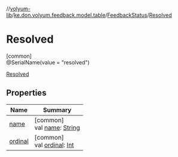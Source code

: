 //[volyum-lib](../../../../index.md)/[ke.don.volyum.feedback.model.table](../../index.md)/[FeedbackStatus](../index.md)/[Resolved](index.md)

# Resolved

[common]\
@SerialName(value = &quot;resolved&quot;)

[Resolved](index.md)

## Properties

| Name | Summary |
|---|---|
| [name](../-rejected/index.md#-372974862%2FProperties%2F-1200628132) | [common]<br>val [name](../-rejected/index.md#-372974862%2FProperties%2F-1200628132): [String](https://kotlinlang.org/api/core/kotlin-stdlib/kotlin/-string/index.html) |
| [ordinal](../-rejected/index.md#-739389684%2FProperties%2F-1200628132) | [common]<br>val [ordinal](../-rejected/index.md#-739389684%2FProperties%2F-1200628132): [Int](https://kotlinlang.org/api/core/kotlin-stdlib/kotlin/-int/index.html) |